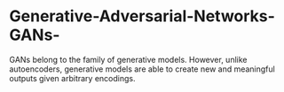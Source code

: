 # Generative-Adversarial-Networks-GANs-
GANs belong to the family of generative models. However, unlike autoencoders,  generative models are able to create new and meaningful outputs given arbitrary  encodings.
